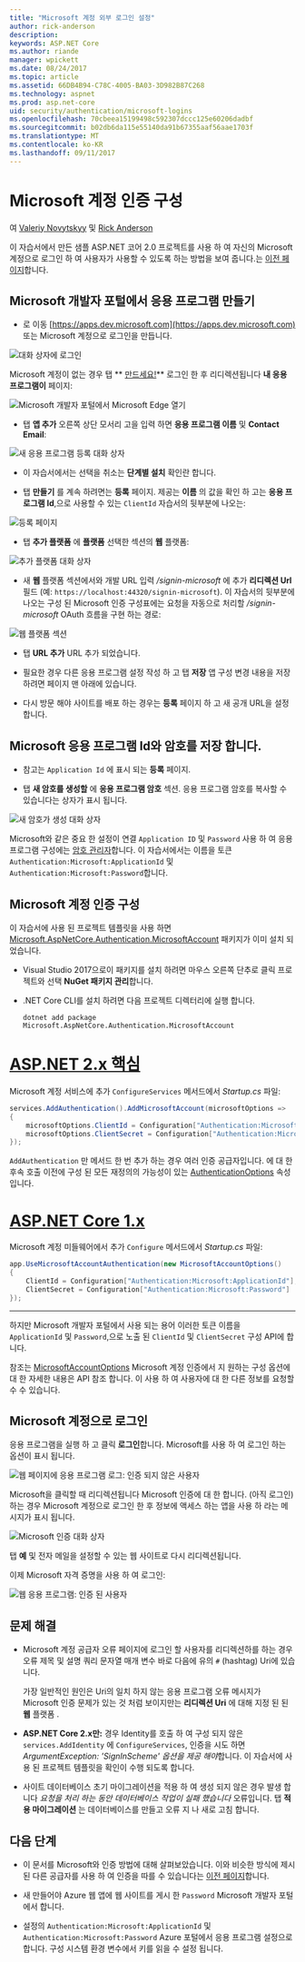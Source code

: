 ```yaml
---
title: "Microsoft 계정 외부 로그인 설정"
author: rick-anderson
description: 
keywords: ASP.NET Core
ms.author: riande
manager: wpickett
ms.date: 08/24/2017
ms.topic: article
ms.assetid: 66DB4B94-C78C-4005-BA03-3D982B87C268
ms.technology: aspnet
ms.prod: asp.net-core
uid: security/authentication/microsoft-logins
ms.openlocfilehash: 70cbeea15199498c592307dccc125e60206dadbf
ms.sourcegitcommit: b02db6da115e55140da91b67355aaf56aae1703f
ms.translationtype: MT
ms.contentlocale: ko-KR
ms.lasthandoff: 09/11/2017
---
```

# <a name="configuring-microsoft-account-authentication"></a>Microsoft 계정 인증 구성

<a name=security-authentication-microsoft-logins></a>

여 [Valeriy Novytskyy](https://github.com/01binary) 및 [Rick Anderson](https://twitter.com/RickAndMSFT)

이 자습서에서 만든 샘플 ASP.NET 코어 2.0 프로젝트를 사용 하 여 자신의 Microsoft 계정으로 로그인 하 여 사용자가 사용할 수 있도록 하는 방법을 보여 줍니다.는 [이전 페이지](index.md)합니다.

## <a name="create-the-app-in-microsoft-developer-portal"></a>Microsoft 개발자 포털에서 응용 프로그램 만들기

* 로 이동 [https://apps.dev.microsoft.com](https://apps.dev.microsoft.com) 또는 Microsoft 계정으로 로그인을 만듭니다.

![대화 상자에 로그인](index/_static/MicrosoftDevLogin.png)

Microsoft 계정이 없는 경우 탭 ** [만드세요!](https://signup.live.com/signup?wa=wsignin1.0&rpsnv=13&ct=1478151035&rver=6.7.6643.0&wp=SAPI_LONG&wreply=https%3a%2f%2fapps.dev.microsoft.com%2fLoginPostBack&id=293053&aadredir=1&contextid=D70D4F21246BAB50&bk=1478151036&uiflavor=web&uaid=f0c3de863a914c358b8dc01b1ff49e85&mkt=EN-US&lc=1033&lic=1)** 로그인 한 후 리디렉션됩니다 **내 응용 프로그램이** 페이지:

![Microsoft 개발자 포털에서 Microsoft Edge 열기](index/_static/MicrosoftDev.png)

* 탭 **앱 추가** 오른쪽 상단 모서리 고을 입력 하면 **응용 프로그램 이름** 및 **Contact Email**:

![새 응용 프로그램 등록 대화 상자](index/_static/MicrosoftDevAppCreate.png)

* 이 자습서에서는 선택을 취소는 **단계별 설치** 확인란 합니다.

* 탭 **만들기** 를 계속 하려면는 **등록** 페이지. 제공는 **이름** 의 값을 확인 하 고는 **응용 프로그램 Id**,으로 사용할 수 있는 `ClientId` 자습서의 뒷부분에 나오는:

![등록 페이지](index/_static/MicrosoftDevAppReg.png)

* 탭 **추가 플랫폼** 에 **플랫폼** 선택한 섹션의 **웹** 플랫폼:

![추가 플랫폼 대화 상자](index/_static/MicrosoftDevAppPlatform.png)

* 새 **웹** 플랫폼 섹션에서와 개발 URL 입력 */signin-microsoft* 에 추가 **리디렉션 Url** 필드 (예: `https://localhost:44320/signin-microsoft`). 이 자습서의 뒷부분에 나오는 구성 된 Microsoft 인증 구성표에는 요청을 자동으로 처리할 */signin-microsoft* OAuth 흐름을 구현 하는 경로:

![웹 플랫폼 섹션](index/_static/MicrosoftRedirectUri.png)

* 탭 **URL 추가** URL 추가 되었습니다.

* 필요한 경우 다른 응용 프로그램 설정 작성 하 고 탭 **저장** 앱 구성 변경 내용을 저장 하려면 페이지 맨 아래에 있습니다.

* 다시 방문 해야 사이트를 배포 하는 경우는 **등록** 페이지 하 고 새 공개 URL을 설정 합니다.

## <a name="store-microsoft-application-id-and-password"></a>Microsoft 응용 프로그램 Id와 암호를 저장 합니다.

* 참고는 `Application Id` 에 표시 되는 **등록** 페이지.

* 탭 **새 암호를 생성할** 에 **응용 프로그램 암호** 섹션. 응용 프로그램 암호를 복사할 수 있습니다는 상자가 표시 됩니다.

![새 암호가 생성 대화 상자](index/_static/MicrosoftDevPassword.png)

Microsoft와 같은 중요 한 설정이 연결 `Application ID` 및 `Password` 사용 하 여 응용 프로그램 구성에는 [암호 관리자](../../app-secrets.md)합니다. 이 자습서에서는 이름을 토큰 `Authentication:Microsoft:ApplicationId` 및 `Authentication:Microsoft:Password`합니다.

## <a name="configure-microsoft-account-authentication"></a>Microsoft 계정 인증 구성

이 자습서에 사용 된 프로젝트 템플릿을 사용 하면 [Microsoft.AspNetCore.Authentication.MicrosoftAccount](https://www.nuget.org/packages/Microsoft.AspNetCore.Authentication.MicrosoftAccount) 패키지가 이미 설치 되었습니다.

* Visual Studio 2017으로이 패키지를 설치 하려면 마우스 오른쪽 단추로 클릭 프로젝트와 선택 **NuGet 패키지 관리**합니다.
* .NET Core CLI를 설치 하려면 다음 프로젝트 디렉터리에 실행 합니다.

   `dotnet add package Microsoft.AspNetCore.Authentication.MicrosoftAccount`

# <a name="aspnet-core-2xtabaspnetcore2x"></a>[ASP.NET 2.x 핵심](#tab/aspnetcore2x)

Microsoft 계정 서비스에 추가 `ConfigureServices` 메서드에서 *Startup.cs* 파일:

```csharp
services.AddAuthentication().AddMicrosoftAccount(microsoftOptions =>
{
    microsoftOptions.ClientId = Configuration["Authentication:Microsoft:ApplicationId"];
    microsoftOptions.ClientSecret = Configuration["Authentication:Microsoft:Password"];
});
```

`AddAuthentication` 만 메서드 한 번 추가 하는 경우 여러 인증 공급자입니다. 에 대 한 후속 호출 이전에 구성 된 모든 재정의의 가능성이 있는 [AuthenticationOptions](https://docs.microsoft.com/aspnet/core/api/microsoft.aspnetcore.builder.authenticationoptions) 속성입니다.

# <a name="aspnet-core-1xtabaspnetcore1x"></a>[ASP.NET Core 1.x](#tab/aspnetcore1x)

Microsoft 계정 미들웨어에서 추가 `Configure` 메서드에서 *Startup.cs* 파일:

```csharp
app.UseMicrosoftAccountAuthentication(new MicrosoftAccountOptions()
{
    ClientId = Configuration["Authentication:Microsoft:ApplicationId"],
    ClientSecret = Configuration["Authentication:Microsoft:Password"]
});
```

---

하지만 Microsoft 개발자 포털에서 사용 되는 용어 이러한 토큰 이름을 `ApplicationId` 및 `Password`,으로 노출 된 `ClientId` 및 `ClientSecret` 구성 API에 합니다.

참조는 [MicrosoftAccountOptions](https://docs.microsoft.com/aspnet/core/api/microsoft.aspnetcore.builder.microsoftaccountoptions) Microsoft 계정 인증에서 지 원하는 구성 옵션에 대 한 자세한 내용은 API 참조 합니다. 이 사용 하 여 사용자에 대 한 다른 정보를 요청할 수 수 있습니다.

## <a name="sign-in-with-microsoft-account"></a>Microsoft 계정으로 로그인

응용 프로그램을 실행 하 고 클릭 **로그인**합니다. Microsoft를 사용 하 여 로그인 하는 옵션이 표시 됩니다.

![웹 페이지에 응용 프로그램 로그: 인증 되지 않은 사용자](index/_static/DoneMicrosoft.png)

Microsoft을 클릭할 때 리디렉션됩니다 Microsoft 인증에 대 한 합니다. (아직 로그인) 하는 경우 Microsoft 계정으로 로그인 한 후 정보에 액세스 하는 앱을 사용 하 라는 메시지가 표시 됩니다.

![Microsoft 인증 대화 상자](index/_static/MicrosoftLogin.png)

탭 **예** 및 전자 메일을 설정할 수 있는 웹 사이트로 다시 리디렉션됩니다.

이제 Microsoft 자격 증명을 사용 하 여 로그인:

![웹 응용 프로그램: 인증 된 사용자](index/_static/Done.png)

## <a name="troubleshooting"></a>문제 해결

* Microsoft 계정 공급자 오류 페이지에 로그인 할 사용자를 리디렉션하를 하는 경우 오류 제목 및 설명 쿼리 문자열 매개 변수 바로 다음에 유의 `#` (hashtag) Uri에 있습니다.

  가장 일반적인 원인은 Uri의 일치 하지 않는 응용 프로그램 오류 메시지가 Microsoft 인증 문제가 있는 것 처럼 보이지만는 **리디렉션 Uri** 에 대해 지정 된 된 **웹** 플랫폼 .
* **ASP.NET Core 2.x만:** 경우 Identity를 호출 하 여 구성 되지 않은 `services.AddIdentity` 에 `ConfigureServices`, 인증을 시도 하면 *ArgumentException: 'SignInScheme' 옵션을 제공 해야*합니다. 이 자습서에 사용 된 프로젝트 템플릿을 확인이 수행 되도록 합니다.
* 사이트 데이터베이스 초기 마이그레이션을 적용 하 여 생성 되지 않은 경우 발생 합니다 *요청을 처리 하는 동안 데이터베이스 작업이 실패 했습니다* 오류입니다. 탭 **적용 마이그레이션** 는 데이터베이스를 만들고 오류 지 나 새로 고침 합니다.

## <a name="next-steps"></a>다음 단계

* 이 문서를 Microsoft와 인증 방법에 대해 살펴보았습니다. 이와 비슷한 방식에 제시 된 다른 공급자를 사용 하 여 인증을 따를 수 있습니다는 [이전 페이지](index.md)합니다.

* 새 만들어야 Azure 웹 앱에 웹 사이트를 게시 한 `Password` Microsoft 개발자 포털에서 합니다.

* 설정의 `Authentication:Microsoft:ApplicationId` 및 `Authentication:Microsoft:Password` Azure 포털에서 응용 프로그램 설정으로 합니다. 구성 시스템 환경 변수에서 키를 읽을 수 설정 됩니다.
